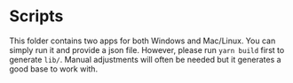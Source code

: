 # Scripts
This folder contains two apps for both Windows and Mac/Linux. 
You can simply run it and provide a json file. 
However, please run `yarn build` first to generate `lib/`. Manual adjustments will often be needed but it generates a good base to work with. 
